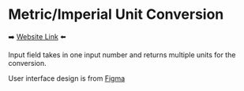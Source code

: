 # Metric/Imperial Unit Conversion

:arrow_right:  [Website Link](https://gregrodriguezjr.github.io/unit_converter/)  :arrow_left:

Input field takes in one input number and returns multiple units for the conversion.

User interface design is from [Figma](https://www.figma.com/file/AdqUVRQCZGP1zRcEvzmJTm/Unit-Conversion?node-id=0%3A1)
